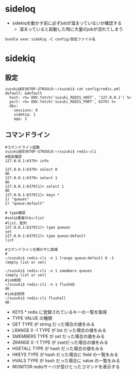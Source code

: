 # sideloq
- sidekiqを動かす前に必ずjobが溜まっていないか確認する
  - 溜まっていると起動した時に大量のjobが流れてしまう
```
bundle exec sidekiq -C config/設定ファイル名
```

# sidekiq

## 設定
```
suzuki@DESKTOP-G7N3ULO:~/suzuki$ cat config/redis.yml
default: &default
  host: <%= ENV.fetch('suzuki_REDIS_HOST', '127.0.0.1') %>
  port: <%= ENV.fetch('suzuki_REDIS_PORT', 6379) %>
  dbs:
    sessions: 0
    sidekiq: 1
    app: 2
```

## コマンドライン
```
#コマンドライン起動
suzuki@DESKTOP-G7N3ULO:~/suzuki$ redis-cli
#設定確認
127.0.0.1:6379> info

127.0.0.1:6379> select 0
OK
127.0.0.1:6379> select 1
OK
127.0.0.1:6379[1]> select 1
OK
127.0.0.1:6379[1]> keys *
1) "queues"
2) "queue:default"

# type確認
#setは重複のないlist
#list、配列
127.0.0.1:6379[1]> type queues
set
127.0.0.1:6379[1]> type queue:default
list

#コマンドラインを開かずに直接
#
~/suzuki$ redis-cli -n 1 lrange queue:default 0 -1
(empty list or set)

~/suzuki$ redis-cli -n 1 smembers queues
(empty list or set)
#job削除
~/suzuki$ redis-cli -n 1 flushdb
OK
#job全削除
~/suzuki$ redis-cli flushall
OK
```

- KEYS *	redis に登録されているキーの一覧を取得
- TYPE <key>	VALUE の種類
- GET <key>	TYPE が string だった場合の値をみる
- LRANGE <key> 0 -1	TYPE が list だった場合の値をみる
- SMEMBERS <key>	TYPE が set だった場合の値をみる
- ZRANGE <key> 0 -1	TYPE が zsetだった場合の値をみる
- HGETALL <key>	TYPE が hash だった場合の値をみる
- HKEYS <key>	TYPE が hash だった場合に field の一覧をみる
- HVALS <key>	TYPE が hash だった場合に value の一覧をみる
- MONITOR	redisサーバが受けとったコマンドを表示する
